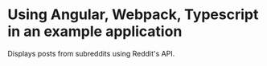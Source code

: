 # Using Angular, Webpack, Typescript in an example application

Displays posts from subreddits using Reddit's API.
